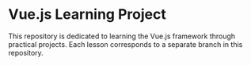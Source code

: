 <h1>Vue.js Learning Project </h1>
This repository is dedicated to learning the Vue.js framework through practical projects. Each lesson corresponds to a separate branch in this repository.
